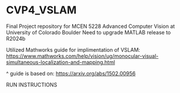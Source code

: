 # CVP4_VSLAM
Final Project repository for MCEN 5228 Advanced Computer Vision at University of Colorado Boulder
Need to upgrade MATLAB release to R2024b

Utilized Mathworks guide for implimentation of VSLAM:
https://www.mathworks.com/help/vision/ug/monocular-visual-simultaneous-localization-and-mapping.html

^ guide is based on:
https://arxiv.org/abs/1502.00956

RUN INSTRUCTIONS


